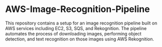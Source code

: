 # AWS-Image-Recognition-Pipeline
This repository contains a setup for an image recognition pipeline built on AWS services including EC2, S3, SQS, and Rekognition. The pipeline automates the process of downloading images, performing object detection, and text recognition on those images using AWS Rekognition.
